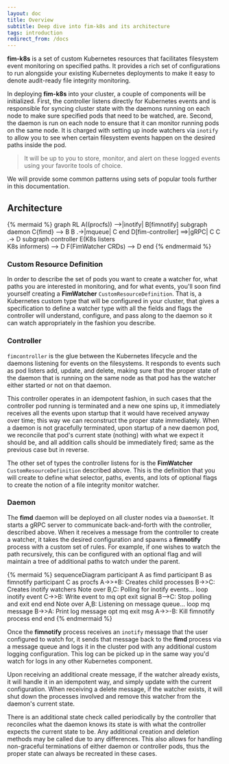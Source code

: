 ```yaml
---
layout: doc
title: Overview
subtitle: Deep dive into fim-k8s and its architecture
tags: introduction
redirect_from: /docs
---
```


**fim-k8s** is a set of custom Kubernetes resources that facilitates filesystem
event monitoring on specified paths. It provides a rich set of configurations
to run alongside your existing Kubernetes deployments to make it easy to denote
audit-ready file integrity monitoring.

In deploying **fim-k8s** into your cluster, a couple of components will be
initialized. First, the controller listens directly for Kubernetes events and
is responsible for syncing cluster state with the daemons running on each node
to make sure specified pods that need to be watched, are. Second, the daemon is
run on each node to ensure that it can monitor running pods on the same node.
It is charged with setting up inode watchers via `inotify` to allow you to see
when certain filesystem events happen on the desired paths inside the pod.

> It will be up to you to store, monitor, and alert on these logged events using
your favorite tools of choice.

We will provide some common patterns using sets of popular tools further in this
documentation.

## Architecture

{% mermaid %}
graph RL
    A((procfs)) -->|inotify| B[fimnotify]
    subgraph daemon
    C{fimd} --> B
    B .->|mqueue| C
    end
    D[fim-controller] ==>|gRPC| C
    C .-> D
    subgraph controller
    E(K8s listers<br />K8s informers) --> D
    F(FimWatcher CRDs) --> D
    end
{% endmermaid %}

### Custom Resource Definition

In order to describe the set of pods you want to create a watcher for, what
paths you are interested in monitoring, and for what events, you'll soon find
yourself creating a **FimWatcher** `CustomResourceDefinition`. That is, a
Kubernetes custom type that will be configured in your cluster, that gives a
specification to define a watcher type with all the fields and flags the
controller will understand, configure, and pass along to the daemon so it can
watch appropriately in the fashion you describe.

### Controller

`fimcontroller` is the glue between the Kubernetes lifecycle and the daemons
listening for events on the filesystems. It responds to events such as pod
listers add, update, and delete, making sure that the proper state of the
daemon that is running on the same node as that pod has the watcher either
started or not on that daemon.

This controller operates in an idempotent fashion, in such cases that the
controller pod running is terminated and a new one spins up, it immediately
receives all the events upon startup that it would have received anyway over
time; this way we can reconstruct the proper state immediately. When a daemon
is not gracefully terminated, upon startup of a new daemon pod, we reconcile
that pod's current state (nothing) with what we expect it should be, and
all addition calls should be immediately fired; same as the previous case but
in reverse.

The other set of types the controller listens for is the **FimWatcher**
`CustomResourceDefinition` described above. This is the definition that you
will create to define what selector, paths, events, and lots of optional
flags to create the notion of a file integrity monitor watcher.


### Daemon

The **fimd** daemon will be deployed on all cluster nodes via a `DaemonSet`.
It starts a gRPC server to communicate back-and-forth with the controller,
described above. When it receives a message from the controller to create a
watcher, it takes the desired configuration and spawns a **fimnotify** process
with a custom set of rules. For example, if one wishes to watch the path
recursively, this can be configured with an optional flag and will maintain
a tree of additional paths to watch under the parent.

{% mermaid %}
sequenceDiagram
    participant A as fimd
    participant B as fimnotify
    participant C as procfs
    A->>+B: Creates child processes
    B->>C: Creates inotify watchers
    Note over B,C: Polling for inotify events...
    loop inotify event
      C->>B: Write event to mq
      opt exit signal
          B-->C: Stop polling and exit
      end
    end
    Note over A,B: Listening on message queue...
    loop mq message
      B->>A: Print log message
      opt mq exit msg
          A->>-B: Kill fimnotify process
      end
    end
{% endmermaid %}

Once the **fimnotify** process receives an `inotify` message that the user
configured to watch for, it sends that message back to the **fimd** process
via a message queue and logs it in the cluster pod with any additional custom
logging configuration. This log can be picked up in the same way you'd watch
for logs in any other Kubernetes component.

Upon receiving an additional create message, if the watcher already exists, it
will handle it in an idempotent way, and simply update with the current
configuration. When receiving a delete message, if the watcher exists, it will
shut down the processes involved and remove this watcher from the daemon's
current state.

There is an additional state check called periodically by the controller that
reconciles what the daemon knows its state is with what the controller expects
the current state to be. Any additional creation and deletion methods may be
called due to any differences. This also allows for handling non-graceful
terminations of either daemon or controller pods, thus the proper state can
always be recreated in these cases.
